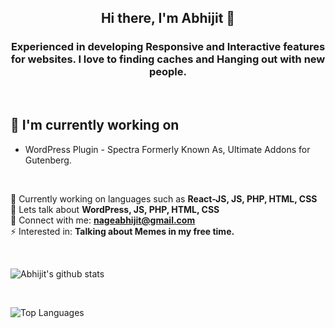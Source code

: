 <h2 align="center">
Hi there, I'm Abhijit 👋
</h2>

<h3 align="center">Experienced in developing Responsive and Interactive features for websites. I love to finding caches and Hanging out with new people.</h3>

<br />

## 🔭 I'm currently working on

- WordPress Plugin - Spectra Formerly Known As, Ultimate Addons for Gutenberg.

<br />


🔭 Currently working on languages such as **React-JS, JS, PHP, HTML, CSS**
<br />
💬 Lets talk about **WordPress, JS, PHP, HTML, CSS**
<br />
🤝 Connect with me: **nageabhijit@gmail.com**
<br />
⚡ Interested in: **Talking about Memes in my free time.**

<br />

![Abhijit's github stats](https://github-readme-stats.vercel.app/api?username=AbhijitNage123&include_all_commits=true&show_icons=true)

<br />

![Top Languages](https://github-readme-stats.vercel.app/api/top-langs/?username=AbhijitNage123&layout=compact&hide=html)